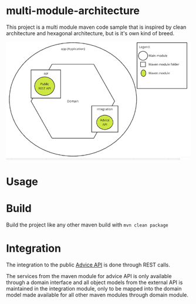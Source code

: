 # multi-module-architecture
This project is a multi module maven code sample that is inspired by clean architecture and hexagonal architecture, but is it's own kind of breed.

![hexagonal_architecture.png](doc/hexagonal_architecture.png)

# Usage

# Build
Build the project like any other maven build with `mvn clean package`


# Integration
The integration to the public [Advice API][50] is done through REST calls.

The services from the maven module for advice API is only available through a domain interface and all object models from the external API
is maintained in the integration module, only to be mapped into the domain model made available for all other maven modules through domain module.



[50]:https://api.adviceslip.com/#top